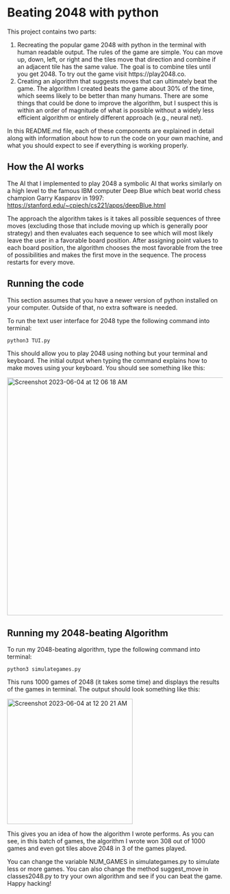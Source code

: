 # Beating 2048 with python
This project contains two parts:
<ol>
  <li>Recreating the popular game 2048 with python in the terminal with human readable output. The rules of the game are simple. You can move up, down, left, or right and the tiles move that direction and combine if an adjacent tile has the same value. The goal is to combine tiles until you get 2048. To try out the game visit https://play2048.co.</li>
  <li>
    Creating an algorithm that suggests moves that can ultimately beat the game. The algorithm I created beats the game about 30% of the time, which seems likely to be better than many humans. There are some things that could be done to improve the algorithm, but I suspect this is within an order of magnitude of what is possible without a widely less efficient algorithm or entirely different approach (e.g., neural net).
  </li>
</ol>
In this README.md file, each of these components are explained in detail along with information about how to run the code on your own machine, and what you should expect to see if everything is working properly.

## How the AI works

The AI that I implemented to play 2048 a symbolic AI that works similarly on a high level to the famous IBM computer Deep Blue which beat world chess champion Garry Kasparov in 1997: https://stanford.edu/~cpiech/cs221/apps/deepBlue.html

The approach the algorithm takes is it takes all possible sequences of three moves (excluding those that include moving up which is generally poor strategy) and then evaluates each sequence to see which will most likely leave the user in a favorable board position. After assigning point values to each board position, the algorithm chooses the most favorable from the tree of possibilities and makes the first move in the sequence. The process restarts for every move.  

## Running the code
This section assumes that you have a newer version of python installed on your computer. Outside of that, no extra software is needed.

To run the text user interface for 2048 type the following command into terminal:

    python3 TUI.py
    
This should allow you to play 2048 using nothing but your terminal and keyboard. The initial output when typing the command explains how to make moves using your keyboard. You should see something like this:

<img width="556" alt="Screenshot 2023-06-04 at 12 06 18 AM" src="https://github.com/zroe1/2048python/assets/114773939/e18bf0b5-4e0f-4b9a-a178-65ba7dc09f64">

## Running my 2048-beating Algorithm
To run my 2048-beating algorithm, type the following command into terminal:

    python3 simulategames.py
    
This runs 1000 games of 2048 (it takes some time) and displays the results of the games in terminal. The output should look something like this:

<img width="293" alt="Screenshot 2023-06-04 at 12 20 21 AM" src="https://github.com/zroe1/2048python/assets/114773939/9bbfb652-329d-4232-b2ab-278f9a39f7cc">

This gives you an idea of how the algorithm I wrote performs. As you can see, in this batch of games, the algorithm I wrote won 308 out of 1000 games and even got tiles above 2048 in 3 of the games played.

You can change the variable NUM_GAMES in simulategames.py to simulate less or more games. You can also change the method suggest_move in classes2048.py to try your own algorithm and see if you can beat the game. Happy hacking!

